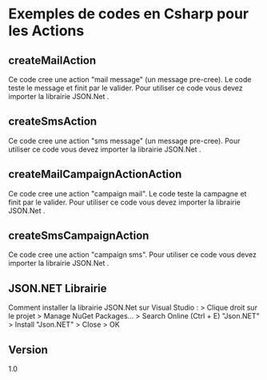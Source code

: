 Exemples de codes en Csharp pour les Actions
==


createMailAction
--

Ce code cree une action "mail message" (un message pre-cree). Le code teste le message et finit par le valider.
Pour utiliser ce code vous devez importer la librairie JSON.Net .

createSmsAction
--

Ce code cree une action "sms message" (un message pre-cree).
Pour utiliser ce code vous devez importer la librairie JSON.Net .

createMailCampaignActionAction
--

Ce code cree une action "campaign mail". Le code teste la campagne et finit par le valider.
Pour utiliser ce code vous devez importer la librairie JSON.Net .

createSmsCampaignAction
--

Ce code cree une action "campaign sms".
Pour utiliser ce code vous devez importer la librairie JSON.Net .

JSON.NET Librairie
--

Comment installer la librairie JSON.Net sur Visual Studio : > Clique droit sur le projet > Manage NuGet Packages... > Search Online (Ctrl + E) "Json.NET" > Install "Json.NET" > Close > OK


Version
--

1.0 